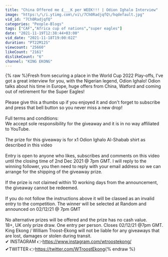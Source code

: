 ```yaml
---
title: "China Offered me £___K per WEEK!!! | Odion Ighalo Interview"
image: "https:\/\/i.ytimg.com\/vi\/7Ch0RadjqfQ\/hqdefault.jpg"
vid_id: "7Ch0RadjqfQ"
categories: "People-Blogs"
tags: ["CAF","Africa cup of nations","super eagles"]
date: "2021-11-19T12:38:44+03:00"
vid_date: "2021-11-18T19:00:02Z"
duration: "PT22M12S"
viewcount: "25660"
likeCount: "2161"
dislikeCount: "6"
channel: "KING EKONG"
---
```

{% raw %}Fresh from securing a place in the World Cup 2022 Play-offs, I’ve got a great interview for you, with the Nigerian legend, Odion Ighalo! Odion talks about his time in Europe, huge offers from China, Watford and coming out of retirement for the Super Eagles!<br /><br />Please give this a thumbs up if you enjoyed it and don't forget to subscribe and press that bell button so you never miss a new drop!<br /><br />Full terms and conditions:<br />We accept sole responsibility for the giveaway and it is in no way affiliated to YouTube. <br /><br />The prize for this giveaway is for x1 Odion Ighalo Al-Shabab shirt as described in this video<br /><br />Entry is open to anyone who likes, subscribes and comments on this video until the closing time of 2nd Dec 2021 @ 7pm GMT. I will reply to the winning follower, you then need to reply with your email address so we can arrange for the shipping of the giveaway prize.<br /><br />If the prize is not claimed within 10 working days from the announcement, the giveaway cannot be redeemed.<br /><br />If you do not follow the instructions above it will be classed as an invalid entry to the competition. The winner will be selected at Random and announced on 02/12/21 @ 7pm GMT<br /><br />No alternative prizes will be offered and the prize has no cash value.<br />18+, UK only prize draw. One entry per person. Closes  02/12/21 @7pm GMT. King Ekong / William Troost-Ekong will not be liable for any giveaways that are lost, damages or stolen during transit.<br />✔ INSTAGRAM 👉<a rel="nofollow" target="blank" href="https://www.instagram.com/wtroostekong/">https://www.instagram.com/wtroostekong/</a><br />✔TWITTER 👉<a rel="nofollow" target="blank" href="https://twitter.com/WTroostEkong">https://twitter.com/WTroostEkong</a>{% endraw %}
